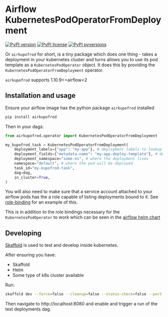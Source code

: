 # Airflow KubernetesPodOperatorFromDeployment

[![PyPI version](https://badge.fury.io/py/airkupofrod.svg)](https://badge.fury.io/py/airkupofrod)
[![PyPI license](https://img.shields.io/pypi/l/airkupofrod.svg)](https://pypi.python.org/pypi/airkupofrod/)
[![PyPI pyversions](https://img.shields.io/pypi/pyversions/airkupofrod.svg)](https://pypi.python.org/pypi/airkupofrod/)

Or `airkupofrod` for short, is a tiny package which does one thing - takes a deployment in your kubernetes cluster and 
turns allows you to use its pod template as a `KubernetesPodOperator` object. It does this by providing the 
`KubernetesPodOperatorFromDeployment` operator.

`airkupofrod` supports 1.10.9<=airflow<2


## Installation and usage

Ensure your airflow image has the python package `airkupofrod` installed

```bash
pip install airkupofrod
```

Then in your dags:
```python
from airkupofrod.operator import KubernetesPodOperatorFromDeployment

my_kupofrod_task = KubernetesPodOperatorFromDeployment(
    deployment_labels={"app": "my-app"}, # deployment labels to lookup by
    deployment_fields={"metadata.name": "my-app-deploy-template"}, # deployment fields to lookup by
    deployment_namespace="some-ns", # where the deployment lives
    namespace="default", # where the pod will be deployed
    task_id="my-kupofrod-task", 
    dag=dag,
    in_cluster=True, 
) 
```

You will also need to make sure that a service account attached to your airflow pods
has the a role capable of listing deployments bound to it. See 
[role-binding](https://github.com/rekon-oss/airkupofrod/tree/master/role-binding) for an example of this.

This is in addition to the role bindings necessary for the `KubernetesPodOperator` to work which can be seen in the 
[airflow helm chart](https://github.com/helm/charts/blob/master/stable/airflow/templates/role.yaml) 

## Developing

[Skaffold](https://skaffold.dev/) is used to test and develop inside kubernetes.

After ensuring you have:
 * Skaffold
 * Helm
 * Some type of k8s cluster available

Run:
```bash
skaffold dev --force=false --cleanup=false --status-check=false --port-forward
```

Then navigate to http://localhost:8080 and enable and trigger a run of the test deployments dag.

